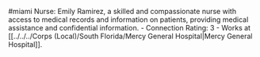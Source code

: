 #miami 
Nurse: Emily Ramirez, a skilled and compassionate nurse with access to medical records and information on patients, providing medical assistance and confidential information. - Connection Rating: 3 - Works at [[../../../Corps (Local)/South Florida/Mercy General Hospital|Mercy General Hospital]].